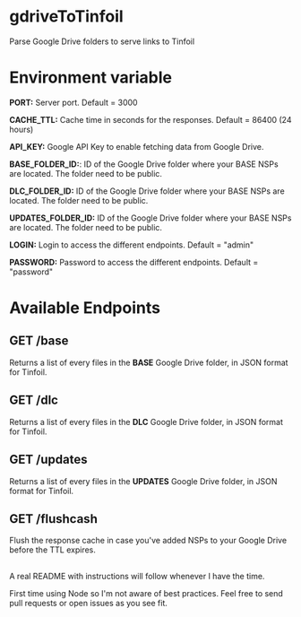 # gdriveToTinfoil

Parse Google Drive folders to serve links to Tinfoil

# Environment variable
**PORT:** Server port. Default = 3000

**CACHE_TTL:** Cache time in seconds for the responses. Default = 86400 (24 hours)

**API_KEY:** Google API Key to enable fetching data from Google Drive.

**BASE_FOLDER_ID:**: ID of the Google Drive folder where your BASE NSPs are located. The folder need to be public.

**DLC_FOLDER_ID:** ID of the Google Drive folder where your BASE NSPs are located. The folder need to be public.

**UPDATES_FOLDER_ID:** ID of the Google Drive folder where your BASE NSPs are located. The folder need to be public.

**LOGIN:** Login to access the different endpoints. Default = "admin"

**PASSWORD:** Password to access the different endpoints. Default = "password"

# Available Endpoints

## GET /base

Returns a list of every files in the **BASE** Google Drive folder, in JSON format for Tinfoil.

## GET /dlc

Returns a list of every files in the **DLC** Google Drive folder, in JSON format for Tinfoil.

## GET /updates

Returns a list of every files in the **UPDATES** Google Drive folder, in JSON format for Tinfoil.

## GET /flushcash

Flush the response cache in case you've added NSPs to your Google Drive before the TTL expires.
##
A real README with instructions will follow whenever I have the time.

First time using Node so I'm not aware of best practices. Feel free to send pull requests or open issues as you see fit.

